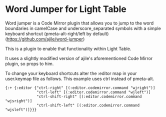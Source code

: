Word Jumper for Light Table
===========================

Word jumper is a Code Mirror plugin that allows you to jump to the word boundaries in camelCase and underscore_separated symbols with a simple keyboard shortcut (pmeta-alt-right/left by default) (https://github.com/ajile/word-jumper)

This is a plugin to enable that functionality within Light Table.

It uses a slightly modified version of ajile's aforementioned Code Mirror plugin, so props to him.

To change your keyboard shortcuts alter the :editor map in your user.keymap file as follows. This example uses ctrl instead of pmeta-alt.

    {:+ {:editor {"ctrl-right" [(:editor.codemirror.command "wjright")]
                  "ctrl-left" [(:editor.codemirror.command "wjleft")]
                  "ctrl-shift-right" [(:editor.codemirror.command "wjsright")]
                  "ctrl-shift-left" [(:editor.codemirror.command "wjsleft")]}}}

